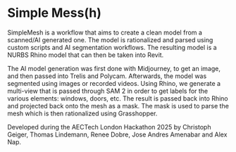 # Simple Mess(h)
SimpleMesh is a workflow that aims to create a clean model from a scanned/AI generated one. The model is rationalized and parsed using custom scripts and AI segmentation workflows. The resulting model is a NURBS Rhino model that can then be taken into Revit. 

The AI model generation was first done with Midjourney, to get an image, and then passed into Trelis and Polycam. Afterwards, the model was segmented using images or recorded videos. Using Rhino, we generate a multi-view that is passed through SAM 2 in order to get labels for the various elements: windows, doors, etc. The result is passed back into Rhino and projected back onto the mesh as a mask. The mask is used to parse the mesh which is then rationalized using Grasshopper.

Developed during the AECTech London Hackathon 2025 by Christoph Geiger, Thomas Lindemann, Renee Dobre, Jose Andres Amenabar and Alex Nap.
